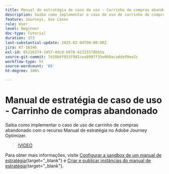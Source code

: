 ```yaml
---
title: Manual de estratégia de caso de uso - Carrinho de compras abandonado
description: Saiba como implementar o caso de uso de carrinho de compras abandonado com o recurso Manual de estratégia no Adobe Journey Optimizer (AJO).
feature: Journeys, Use Cases
role: User
level: Beginner
doc-type: Tutorial
duration: 373
last-substantial-update: 2025-02-04T00:00:00Z
jira: KT-16346
exl-id: 01216374-2457-4dcd-b970-42315578bb1a
source-git-commit: 7d10b8f053f981cea8997f35e069acadde99ee2c
workflow-type: ht
source-wordcount: '65'
ht-degree: 100%

---
```


# Manual de estratégia de caso de uso - Carrinho de compras abandonado

Saiba como implementar o caso de uso de carrinho de compras abandonado com o recurso Manual de estratégia no Adobe Journey Optimizer.

>[!VIDEO](https://video.tv.adobe.com/v/3443964/?learn=on&enablevpops)

Para obter mais informações, visite [Configurar a sandbox de um manual de estratégia](https://experienceleague.adobe.com/pt-br/docs/platform-learn/tutorials/use-case-playbooks/configure-a-playbook-sandbox){target="_blank"} e [Criar e publicar instâncias do manual de estratégia](https://experienceleague.adobe.com/pt-br/docs/platform-learn/tutorials/use-case-playbooks/create-and-publish-a-playbook-instance){target="_blank"}.
